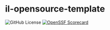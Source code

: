 # il-opensource-template
![GitHub License](https://img.shields.io/github/license/IntelLabs/ideas)
[![OpenSSF Scorecard](https://api.scorecard.dev/projects/github.com/IntelLabs/ideas/badge)](https://scorecard.dev/viewer/?uri=github.com/IntelLabs/ideas)
<!-- UNCOMMENT AS NEEDED
[![Unit Tests](https://github.com/IntelLabs/ConvAssist/actions/workflows/run_unittests.yaml/badge.svg?branch=covassist-cleanup)](https://github.com/IntelLabs/ConvAssist/actions/workflows/run_unittests.yaml)
[![pytorch](https://img.shields.io/badge/PyTorch-v2.4.1-green?logo=pytorch)](https://pytorch.org/get-started/locally/)
![python-support](https://img.shields.io/badge/Python-3.12-3?logo=python)
-->
